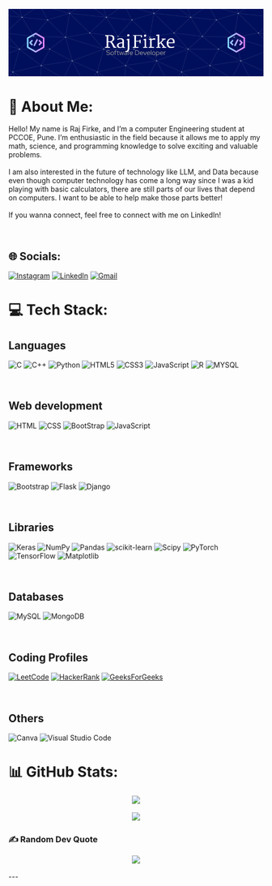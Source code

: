 <div align= "center" >
  
![Alt text](github-header-image%20(2).png)

</div>

# 💫 About Me:
Hello! My name is Raj Firke, and I’m a computer Engineering student at PCCOE, Pune. I’m enthusiastic in the field because it allows me to apply my math, science, and programming knowledge to solve exciting and valuable problems.<br><br>I am also interested in the future of technology like LLM, and Data because even though computer technology has come a long way since I was a kid playing with basic calculators, there are still parts of our lives that depend on computers. I want to be able to help make those parts better!<br><br>If you wanna connect, feel free to connect with me on LinkedIn!

<br>

## 🌐 Socials:
[![Instagram](https://img.shields.io/badge/Instagram-%23E4405F.svg?logo=Instagram&logoColor=white)](https://instagram.com/_raj_23_)   [![LinkedIn](https://img.shields.io/badge/LinkedIn-%230077B5.svg?logo=linkedin&logoColor=white)](https://linkedin.com/in/raj-firke)  [![Gmail](https://img.shields.io/badge/Gmail-black?style=for-the-badge&logo=gmail&logoColor=red)](mailto:rajfirke23@gmail.com)

# 💻 Tech Stack:
## Languages 
![C](https://img.shields.io/badge/c-%2300599C.svg?style=for-the-badge&logo=c&logoColor=white) ![C++](https://img.shields.io/badge/c++-%2300599C.svg?style=for-the-badge&logo=c%2B%2B&logoColor=white)  ![Python](https://img.shields.io/badge/python-3670A0?style=for-the-badge&logo=python&logoColor=ffdd54)  ![HTML5](https://img.shields.io/badge/html5-%23E34F26.svg?style=for-the-badge&logo=html5&logoColor=white) ![CSS3](https://img.shields.io/badge/css3-%231572B6.svg?style=for-the-badge&logo=css3&logoColor=white) ![JavaScript](https://img.shields.io/badge/javascript-%23323330.svg?style=for-the-badge&logo=javascript&logoColor=%23F7DF1E)  ![R](https://img.shields.io/badge/r-%23276DC3.svg?style=for-the-badge&logo=r&logoColor=white) ![MYSQL](https://img.shields.io/badge/MySQL-00000F?style=for-the-badge&logo=mysql&logoColor=white)

<br>

## Web development
![HTML](https://img.shields.io/badge/HTML5-E34F26?style=for-the-badge&logo=html5&logoColor=white)
![CSS](https://img.shields.io/badge/CSS3-1572B6?style=for-the-badge&logo=css3&logoColor=white)
![BootStrap](https://img.shields.io/badge/Bootstrap-563D7C?style=for-the-badge&logo=bootstrap&logoColor=white)
![JavaScript](https://img.shields.io/badge/JavaScript-323330?style=for-the-badge&logo=javascript&logoColor=F7DF1E)

<br>

## Frameworks
![Bootstrap](https://img.shields.io/badge/bootstrap-%238511FA.svg?style=for-the-badge&logo=bootstrap&logoColor=white) ![Flask](https://img.shields.io/badge/flask-%23000.svg?style=for-the-badge&logo=flask&logoColor=white) ![Django](https://img.shields.io/badge/django-%23092E20.svg?style=for-the-badge&logo=django&logoColor=white)

<br>

## Libraries
![Keras](https://img.shields.io/badge/Keras-%23D00000.svg?style=for-the-badge&logo=Keras&logoColor=white) ![NumPy](https://img.shields.io/badge/numpy-%23013243.svg?style=for-the-badge&logo=numpy&logoColor=white) ![Pandas](https://img.shields.io/badge/pandas-%23150458.svg?style=for-the-badge&logo=pandas&logoColor=white) ![scikit-learn](https://img.shields.io/badge/scikit--learn-%23F7931E.svg?style=for-the-badge&logo=scikit-learn&logoColor=white) ![Scipy](https://img.shields.io/badge/SciPy-%230C55A5.svg?style=for-the-badge&logo=scipy&logoColor=%white) ![PyTorch](https://img.shields.io/badge/PyTorch-%23EE4C2C.svg?style=for-the-badge&logo=PyTorch&logoColor=white) ![TensorFlow](https://img.shields.io/badge/TensorFlow-%23FF6F00.svg?style=for-the-badge&logo=TensorFlow&logoColor=white) ![Matplotlib](https://img.shields.io/badge/Matplotlib-%23ffffff.svg?style=for-the-badge&logo=Matplotlib&logoColor=black)

<br>

## Databases
![MySQL](https://img.shields.io/badge/mysql-%2300000f.svg?style=for-the-badge&logo=mysql&logoColor=white) ![MongoDB](https://img.shields.io/badge/MongoDB-%234ea94b.svg?style=for-the-badge&logo=mongodb&logoColor=white)

<br>

## Coding Profiles
[![LeetCode](https://img.shields.io/badge/-LeetCode-FFA116?style=for-the-badge&logo=LeetCode&logoColor=black)](https://leetcode.com/rajfirke23/)
[![HackerRank](https://img.shields.io/badge/-Hackerrank-2EC866?style=for-the-badge&logo=HackerRank&logoColor=white)](https://www.hackerrank.com/profile/rajfirke23)
[![GeeksForGeeks](https://img.shields.io/badge/GeeksforGeeks-gray?style=for-the-badge&logo=geeksforgeeks&logoColor=35914c)](https://auth.geeksforgeeks.org/user/raj_firke_23)

<br>

## Others
![Canva](https://img.shields.io/badge/Canva-%2300C4CC.svg?style=for-the-badge&logo=Canva&logoColor=white) ![Visual Studio Code](https://img.shields.io/badge/Visual_Studio_Code-0078D4?style=for-the-badge&logo=visual%20studio%20code&logoColor=white)

# 📊 GitHub Stats:

<div align= "center" >
  
![](https://github-readme-stats.vercel.app/api?username=rajfirke&theme=radical&hide_border=false&include_all_commits=true&count_private=false) 

![](https://github-readme-stats.vercel.app/api/top-langs/?username=rajfirke&theme=radical&hide_border=false&include_all_commits=true&count_private=false&layout=compact)

</div>

### ✍️ Random Dev Quote
<div align= "center" >
  
![](https://quotes-github-readme.vercel.app/api?type=horizontal&theme=dark)

</div>
---

<!-- Proudly created with GPRM ( https://gprm.itsvg.in ) -->
